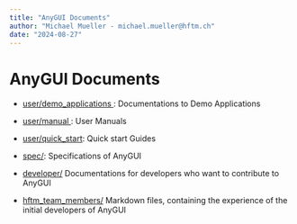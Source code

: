 ```yaml
---
title: "AnyGUI Documents"
author: "Michael Mueller - michael.mueller@hftm.ch"
date: "2024-08-27"
---
```

# AnyGUI Documents


- [user/demo_applications ](user/demo_applications): Documentations to Demo Applications
- [user/manual ](user/manual): User Manuals
- [user/quick_start](user/quick_start): Quick start Guides
    
- [spec/](spec/): Specifications of AnyGUI 
- [developer/](developer/) Documentations for developers who want to contribute to AnyGUI

- [hftm_team_members/](hftm_team_members/) Markdown files, containing the experience of the initial developers of AnyGUI